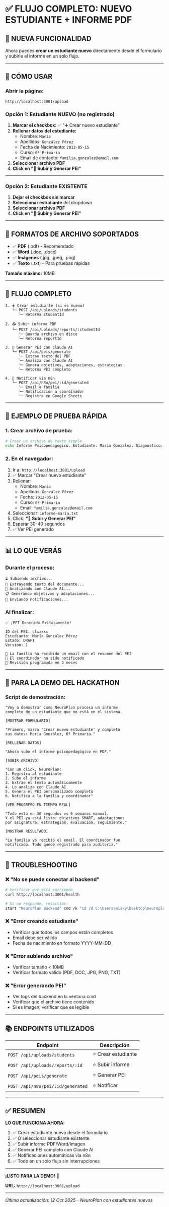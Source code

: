 # ✅ FLUJO COMPLETO: NUEVO ESTUDIANTE + INFORME PDF

## 🎯 NUEVA FUNCIONALIDAD

Ahora puedes **crear un estudiante nuevo** directamente desde el formulario y subirle el informe en un solo flujo.

---

## 🚀 CÓMO USAR

### **Abrir la página:**
```
http://localhost:3001/upload
```

### **Opción 1: Estudiante NUEVO (no registrado)**

1. **Marcar el checkbox:** ✅ "➕ Crear nuevo estudiante"
2. **Rellenar datos del estudiante:**
   - Nombre: `María`
   - Apellidos: `González Pérez`
   - Fecha de Nacimiento: `2012-05-15`
   - Curso: `6º Primaria`
   - Email de contacto: `familia.gonzalez@email.com`
3. **Seleccionar archivo PDF**
4. **Click en "🚀 Subir y Generar PEI"**

---

### **Opción 2: Estudiante EXISTENTE**

1. **Dejar el checkbox sin marcar**
2. **Seleccionar estudiante** del dropdown
3. **Seleccionar archivo PDF**
4. **Click en "🚀 Subir y Generar PEI"**

---

## 📄 FORMATOS DE ARCHIVO SOPORTADOS

- ✅ **PDF** (.pdf) - Recomendado
- ✅ **Word** (.doc, .docx)
- ✅ **Imágenes** (.jpg, .jpeg, .png)
- ✅ **Texto** (.txt) - Para pruebas rápidas

**Tamaño máximo:** 10MB

---

## 🔄 FLUJO COMPLETO

```
1. ➕ Crear estudiante (si es nuevo)
   └─ POST /api/uploads/students
      └─ Retorna studentId

2. 📤 Subir informe PDF
   └─ POST /api/uploads/reports/:studentId
      └─ Guarda archivo en disco
      └─ Retorna reportId

3. 🤖 Generar PEI con Claude AI
   └─ POST /api/peis/generate
      └─ Extrae texto del PDF
      └─ Analiza con Claude AI
      └─ Genera objetivos, adaptaciones, estrategias
      └─ Retorna PEI completo

4. 📧 Notificar via n8n
   └─ POST /api/n8n/pei/:id/generated
      └─ Email a familia
      └─ Notificación a coordinador
      └─ Registra en Google Sheets
```

---

## 🧪 EJEMPLO DE PRUEBA RÁPIDA

### 1. Crear archivo de prueba:

```bash
# Crear un archivo de texto simple
echo Informe Psicopedagogico. Estudiante: Maria Gonzalez. Diagnostico: Dislexia moderada. Sintomas: Dificultades en lectura y escritura. Fortalezas: Excelente comprension oral y creatividad. > C:\Users\misky\Desktop\informe-maria.txt
```

### 2. En el navegador:

1. Ir a: `http://localhost:3001/upload`
2. ✅ Marcar "Crear nuevo estudiante"
3. Rellenar:
   - Nombre: `María`
   - Apellidos: `González Pérez`
   - Fecha: `2012-05-15`
   - Curso: `6º Primaria`
   - Email: `familia.gonzalez@email.com`
4. Seleccionar: `informe-maria.txt`
5. Click: **"🚀 Subir y Generar PEI"**
6. Esperar 30-40 segundos
7. ✅ Ver PEI generado

---

## 📊 LO QUE VERÁS

### Durante el proceso:

```
⏳ Subiendo archivo...
📄 Extrayendo texto del documento...
🤖 Analizando con Claude AI...
📋 Generando objetivos y adaptaciones...
📧 Enviando notificaciones...
```

### Al finalizar:

```
✅ ¡PEI Generado Exitosamente!

ID del PEI: clxxxxx
Estudiante: María González Pérez
Estado: DRAFT
Versión: 1

📧 La familia ha recibido un email con el resumen del PEI
📱 El coordinador ha sido notificado
📅 Revisión programada en 3 meses
```

---

## 🎯 PARA LA DEMO DEL HACKATHON

### Script de demostración:

```
"Voy a demostrar cómo NeuroPlan procesa un informe 
completo de un estudiante que no está en el sistema.

[MOSTRAR FORMULARIO]

"Primero, marco 'Crear nuevo estudiante' y completo 
sus datos: María González, 6º Primaria."

[RELLENAR DATOS]

"Ahora subo el informe psicopedagógico en PDF."

[SUBIR ARCHIVO]

"Con un click, NeuroPlan:
1. Registra al estudiante
2. Sube el informe
3. Extrae el texto automáticamente
4. Lo analiza con Claude AI
5. Genera el PEI personalizado completo
6. Notifica a la familia y coordinador"

[VER PROGRESO EN TIEMPO REAL]

"Todo esto en 30 segundos vs 6 semanas manual.
Y el PEI ya está listo: objetivos SMART, adaptaciones
por asignatura, estrategias, evaluación, seguimiento."

[MOSTRAR RESULTADO]

"La familia ya recibió el email. El coordinador fue 
notificado. Todo quedó registrado para auditoría."
```

---

## 🔧 TROUBLESHOOTING

### ❌ "No se puede conectar al backend"
```bash
# Verificar que está corriendo
curl http://localhost:3001/health

# Si no responde, reiniciar:
start "NeuroPlan Backend" cmd /k "cd /d C:\Users\misky\Desktop\neuroplan-hackathon\neuroplan-backend && node -r ts-node/register -r tsconfig-paths/register src/main.ts"
```

### ❌ "Error creando estudiante"
- Verificar que todos los campos están completos
- Email debe ser válido
- Fecha de nacimiento en formato YYYY-MM-DD

### ❌ "Error subiendo archivo"
- Verificar tamaño < 10MB
- Verificar formato válido (PDF, DOC, JPG, PNG, TXT)

### ❌ "Error generando PEI"
- Ver logs del backend en la ventana cmd
- Verificar que el archivo tiene contenido
- Si es imagen, verificar que es legible

---

## 📚 ENDPOINTS UTILIZADOS

| Endpoint | Descripción |
|----------|-------------|
| `POST /api/uploads/students` | ⭐ Crear estudiante |
| `POST /api/uploads/reports/:id` | ⭐ Subir informe |
| `POST /api/peis/generate` | ⭐ Generar PEI |
| `POST /api/n8n/pei/:id/generated` | ⭐ Notificar |

---

## ✅ RESUMEN

**LO QUE FUNCIONA AHORA:**

1. ✅ Crear estudiante nuevo desde el formulario
2. ✅ O seleccionar estudiante existente
3. ✅ Subir informe PDF/Word/Imagen
4. ✅ Generar PEI completo con Claude AI
5. ✅ Notificaciones automáticas via n8n
6. ✅ Todo en un solo flujo sin interrupciones

---

**¡LISTO PARA LA DEMO! 🚀**

**URL:** `http://localhost:3001/upload`

---

*Última actualización: 12 Oct 2025 - NeuroPlan con estudiantes nuevos*
